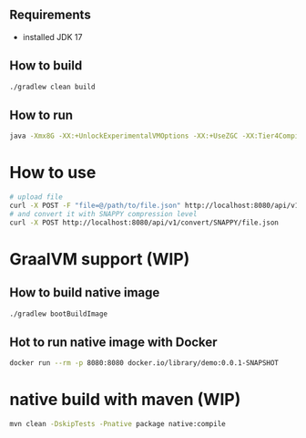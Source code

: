 
## Requirements

* installed JDK 17

## How to build

```bash
./gradlew clean build
```

## How to run

```bash
java -Xmx8G -XX:+UnlockExperimentalVMOptions -XX:+UseZGC -XX:Tier4CompileThreshold=2 -jar build/libs/demo-0.0.1-SNAPSHOT.jar
```

# How to use

```bash
# upload file
curl -X POST -F "file=@/path/to/file.json" http://localhost:8080/api/v1/upload
# and convert it with SNAPPY compression level
curl -X POST http://localhost:8080/api/v1/convert/SNAPPY/file.json
```


# GraalVM support (WIP)

## How to build native image

```bash
./gradlew bootBuildImage
```

## Hot to run native image with Docker

```bash
docker run --rm -p 8080:8080 docker.io/library/demo:0.0.1-SNAPSHOT
```

# native build with maven (WIP)

```bash
mvn clean -DskipTests -Pnative package native:compile
```